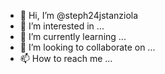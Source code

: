 - 👋 Hi, I’m @steph24jstanziola
- 👀 I’m interested in ...
- 🌱 I’m currently learning ...
- 💞️ I’m looking to collaborate on ...
- 📫 How to reach me ...

<!---
steph24jstanziola/steph24jstanziola is a ✨ special ✨ repository because its `README.md` (this file) appears on your GitHub profile.
You can click the Preview link to take a look at your changes.
--->
